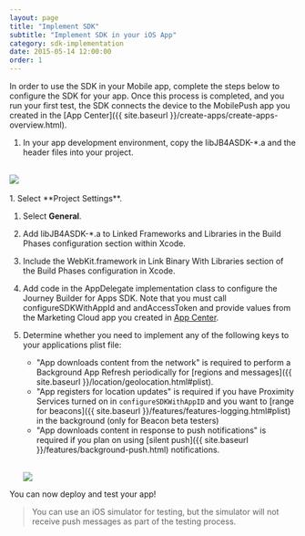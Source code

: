 ```yaml
---
layout: page
title: "Implement SDK"
subtitle: "Implement SDK in your iOS App"
category: sdk-implementation
date: 2015-05-14 12:00:00
order: 1
---
```

In order to use the SDK in your Mobile app, complete the steps below to configure the SDK for your app. Once this process is completed, and you run your first test, the SDK connects the device to the MobilePush app you created in the [App Center]({{ site.baseurl }}/create-apps/create-apps-overview.html).

1.  In your app development environment, copy the libJB4ASDK-*.a and the header files into your project.
<br/>
 <img class="img-responsive" src="{{ site.baseurl }}/assets/iossdk-artifacts.png" /><br/>
<br/>
1.  Select **Project Settings**. 

1.  Select **General**.

1.  Add libJB4ASDK-*.a to Linked Frameworks and Libraries in the Build Phases configuration section within Xcode.

1.	Include the WebKit.framework in Link Binary With Libraries section of the Build Phases configuration in Xcode.

1.  Add code in the AppDelegate implementation class to configure the Journey Builder for Apps SDK. Note that you must call configureSDKWithAppId and andAccessToken and provide values from the Marketing Cloud app you created in <a href="https://https://appcenter-auth.s1.marketingcloudapps.com/" target="_blank">App Center<a/>.

	<script src="https://gist.github.com/sfmc-mobilepushsdk/346819617929db86b842.js"></script>

1.  Determine whether you need to implement any of the following keys to your applications plist file:

	* "App downloads content from the network" is required to perform a Background App Refresh periodically for [regions and messages]({{ site.baseurl }}/location/geolocation.html#plist).
	* "App registers for location updates" is required if you have Proximity Services turned on in `configureSDKWithAppID` and you want to [range for beacons]({{ site.baseurl }}/features/features-logging.html#plist) in the background (only for Beacon beta testers)
	* "App downloads content in response to push notifications" is required if you plan on using [silent push]({{ site.baseurl }}/features/background-push.html) notifications.

	<br/><img class="img-responsive" src="{{ site.baseurl }}/assets/background_modes_plist_entry.png" /><br/>

You can now deploy and test your app! 

> You can use an iOS simulator for testing, but the simulator will not receive push messages as part of the testing process.
